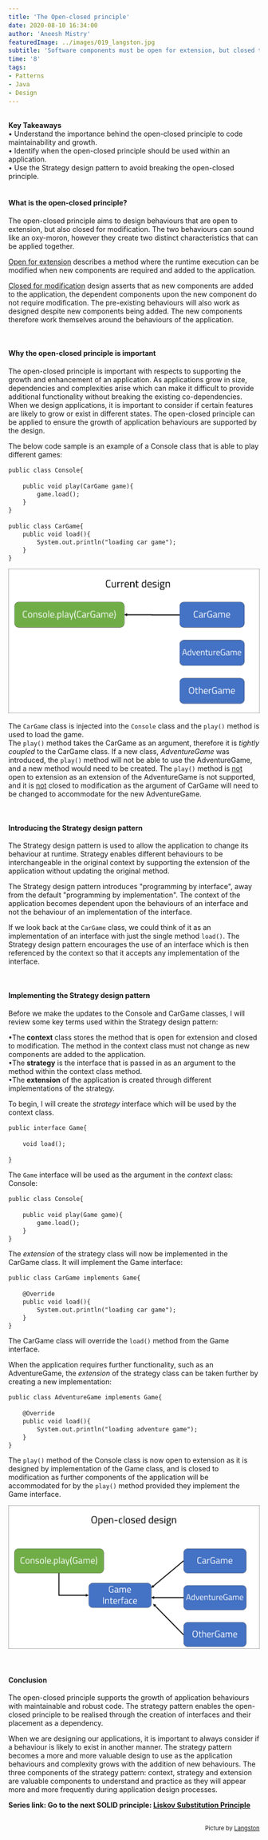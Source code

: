 ```yaml
---
title: 'The Open-closed principle'
date: 2020-08-10 16:34:00
author: 'Aneesh Mistry'
featuredImage: ../images/019_langston.jpg
subtitle: 'Software components must be open for extension, but closed to modification. This blog reviews how the open-closed principle can be implemented by design using the Strategy pattern.'
time: '8'
tags:
- Patterns
- Java
- Design
---
```

<br>
<strong>Key Takeaways</strong><br>
&#8226; Understand the importance behind the open-closed principle to code maintainability and growth.<br>
&#8226; Identify when the open-closed principle should be used within an application.<br>
&#8226; Use the Strategy design pattern to avoid breaking the open-closed principle.<br>

<br>
<h4>What is the open-closed principle?</h4>
<p>
The open-closed principle aims to design behaviours that are open to extension, but also closed for modification. The two behaviours can sound like an oxy-moron, however they create two distinct characteristics that can be applied together.
</p>
<p>
<u>Open for extension</u> describes a method where the runtime execution can be modified when new components are required and added to the application.
</p>
<p>
<u>Closed for modification</u> design asserts that as new components are added to the application, the dependent components upon the new component do not require modification. The pre-existing behaviours will also work as designed despite new components being added. The new components therefore work themselves around the behaviours of the application.
</p>
<br>
<h4>Why the open-closed principle is important</h4>
<p>
The open-closed principle is important with respects to supporting the growth and enhancement of an application. As applications grow in size, dependencies and complexities arise which can make it difficult to provide additional functionality without breaking the existing co-dependencies. When we design applications, it is important to consider if certain features are likely to grow or exist in different states. The open-closed principle can be applied to ensure the growth of application behaviours are supported by the design.
</p>
<p>
The below code sample is an example of a Console class that is able to play different games:

```java{numberLines:true}
public class Console{

    public void play(CarGame game){
        game.load();
    }
}

public class CarGame{
    public void load(){
        System.out.println("loading car game");
    }
}
```

![Current design](../../src/images/019_closedDesign.png)

</p>
<p>
The <code>CarGame</code> class is injected into the <code>Console</code> class and the <code>play()</code> method is used to load the game.<br>
The <code>play()</code> method takes the CarGame as an argument, therefore it is <i>tightly coupled</i> to the CarGame class. If a new class, <i>AdventureGame</i> was introduced, the <code>play()</code> method will not be able to use the AdventureGame, and a new method would need to be created. The <code>play()</code> method is <u>not</u> open to extension as an extension of the AdventureGame is not supported, and it is <u>not</u> closed to modification as the argument of CarGame will need to be changed to accommodate for the new AdventureGame.
</p>
<br>
<h4>Introducing the Strategy design pattern</h4>
<p>
The Strategy design pattern is used to allow the application to change its behaviour at runtime. Strategy enables different behaviours to be interchangeable in the original context by supporting the extension of the application without updating the original method.
</p>
<p>
The Strategy design pattern introduces "programming by interface", away from the default "programming by implementation". The context of the application becomes dependent upon the behaviours of an interface and not the behaviour of an implementation of the interface.
</p>
<p>
If we look back at the <code>CarGame</code> class, we could think of it as an implementation of an interface with just the single method <code>load()</code>. The Strategy design pattern encourages the use of an interface which is then referenced by the context so that it accepts any implementation of the interface.
</p>
<br>
<h4>Implementing the Strategy design pattern</h4>
<p>
Before we make the updates to the Console and CarGame classes, I will review some key terms used within the Strategy design pattern:
</p>
<p>
&#8226;The <strong>context</strong> class stores the method that is open for extension and closed to modification. The method in the context class must not change as new components are added to the application.<br>
&#8226;The <strong>strategy</strong> is the interface that is passed in as an argument to the method within the context class method.<br>
&#8226;The <strong>extension</strong> of the application is created through different implementations of the strategy.
</p>
<p>
To begin, I will create the <i>strategy</i> interface which will be used by the context class.

```java{numberLines:true}
public interface Game{

    void load();

}
```
</p>
<p>
The <code>Game</code> interface will be used as the argument in the <i>context</i> class: Console:

```java{numberLines:true}
public class Console{

    public void play(Game game){
        game.load();
    }
}
```
</p>

<p>
The <i>extension</i> of the strategy class will now be implemented in the CarGame class. It will implement the Game interface:

```java{numberLines:true}
public class CarGame implements Game{

    @Override
    public void load(){
        System.out.println("loading car game");
    }
}

```
The CarGame class will override the <code>load()</code> method from the Game interface.
</p>
<p>
When the application requires further functionality, such as an AdventureGame, the <i>extension</i> of the strategy class can be taken further by creating a new implementation:

```java{numberLines:true}
public class AdventureGame implements Game{

    @Override
    public void load(){
        System.out.println("loading adventure game");
    }
}

```
</p>
<p>
The <code>play()</code> method of the Console class is now open to extension as it is designed by implementation of the Game class, and is closed to modification as further components of the application will be accommodated for by the <code>play()</code> method provided they implement the Game interface.

![Open closed design](../../src/images/019_openClosed.png)


</p>
<br>
<h4>Conclusion</h4>
<p>
The open-closed principle supports the growth of application behaviours with maintainable and robust code. The strategy pattern enables the open-closed principle to be realised through the creation of interfaces and their placement as a dependency.
</p>
<p>
When we are designing our applications, it is important to always consider if a behaviour is likely to exist in another manner. The strategy pattern becomes a more and more valuable design to use as the application behaviours and complexity grows with the addition of new behaviours. The three components of the strategy pattern: context, strategy and extension are valuable components to understand and practice as they will appear more and more frequently during application design processes. 
</p>

<strong>Series link: Go to the next SOLID principle: <a href="https://aneesh.co.uk/liskov-substitution-principle">Liskov Substitution Principle</a></strong>

<br>
<small style="float: right;" >Picture by <a target="_blank" href="https://unsplash.com/@slangston">Langston</small></a><br>